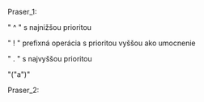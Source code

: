 Praser_1: 

" ^ " s najnižšou prioritou 

" ! " prefixná operácia s prioritou vyššou ako umocnenie 

" . " s najvyššou prioritou 

"("a")"

Praser_2:

  
